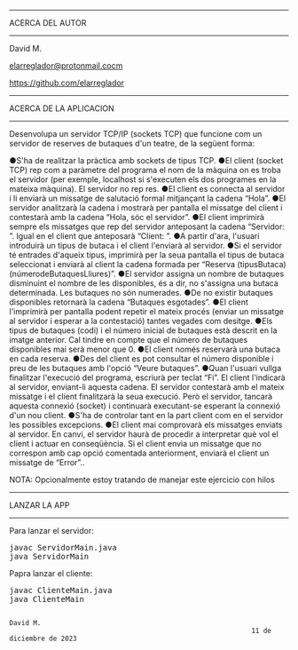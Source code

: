 
************************************
ACERCA DEL AUTOR
************************************

David M.

elarreglador@protonmail.cocm

https://github.com/elarreglador


************************************
ACERCA DE LA APLICACION
************************************
Desenvolupa un servidor TCP/IP (sockets TCP) que funcione com un servidor de reserves
de butaques d'un teatre, de la següent forma:

●S'ha de realitzar la pràctica amb sockets de tipus TCP.
●El client (socket TCP) rep com a paràmetre del programa el nom de la màquina on es
troba el servidor (per exemple, localhost si s'executen els dos programes en la mateixa
màquina). El servidor no rep res.
●El client es connecta al servidor i li enviarà un missatge de salutació formal mitjançant la
cadena “Hola”.
●El servidor analitzarà la cadena i mostrarà per pantalla el missatge del client i contestarà
amb la cadena “Hola, sóc el servidor”.
●El client imprimirà sempre els missatges que rep del servidor anteposant la cadena
“Servidor: ”. Igual en el client que anteposarà “Client: ”.
●A partir d'ara, l'usuari introduirà un tipus de butaca i el client l'enviarà al servidor.
●Si el servidor té entrades d'aqueix tipus, imprimirà per la seua pantalla el tipus de
butaca seleccionat i enviarà al client la cadena formada per “Reserva (tipusButaca)
(númerodeButaquesLliures)”.
●El servidor assigna un nombre de butaques disminuint el nombre de les disponibles, és
a dir, no s'assigna una butaca determinada. Les butaques no són numerades.
●De no existir butaques disponibles retornarà la cadena “Butaques esgotades”.
●El client l'imprimirà per pantalla podent repetir el mateix procés (enviar un missatge al
servidor i esperar a la contestació) tantes vegades com desitge.
●Els tipus de butaques (codi) i el número inicial de butaques està descrit en la imatge
anterior. Cal tindre en compte que el número de butaques disponibles mai serà menor
que 0.
●El client només reservarà una butaca en cada reserva.
●Des del client es pot consultar el número disponible i preu de les butaques amb l'opció
“Veure butaques”.
●Quan l'usuari vullga finalitzar l'execució del programa, escriurà per teclat “Fi”. El client
l'indicarà al servidor, enviant-li aquesta cadena. El servidor contestarà amb el mateix
missatge i el client finalitzarà la seua execució. Però el servidor, tancarà aquesta
connexió (socket) i continuarà executant-se esperant la connexió d'un nou client.
●S'ha de controlar tant en la part client com en el servidor les possibles excepcions.
●El client mai comprovarà els missatges enviats al servidor. En canvi, el servidor haurà
de procedir a interpretar què vol el client i actuar en conseqüència. Si el client envia un
missatge que no correspon amb cap opció comentada anteriorment, enviarà el client un
missatge de “Error”..

NOTA: Opcionalmente estoy tratando de manejar este ejercicio con hilos

************************************
LANZAR LA APP 
************************************

Para lanzar el servidor:

<pre>
javac ServidorMain.java
java ServidorMain
</pre>

Papra lanzar el cliente:

<pre>
javac ClienteMain.java
java ClienteMain
</pre>




                                                                                David M.
                                                                 11 de diciembre de 2023


